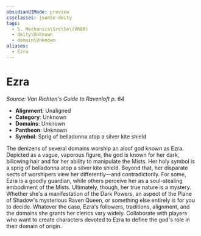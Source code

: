 ```yaml
---
obsidianUIMode: preview
cssclasses: json5e-deity
tags:
  - 5. Mechanics\Src\5e\(VRGR)
  - deity\Unknown
  - domain\Unknown
aliases:
  - Ezra
---
```

# Ezra
*Source: Van Richten's Guide to Ravenloft p. 64* 

- **Alignment**: Unaligned
- **Category**: Unknown
- **Domains**: Unknown
- **Pantheon**: Unknown
- **Symbol**: Sprig of belladonna atop a silver kite shield

The denizens of several domains worship an aloof god known as Ezra. Depicted as a vague, vaporous figure, the god is known for her dark, billowing hair and for her ability to manipulate the Mists. Her holy symbol is a sprig of belladonna atop a silver kite shield. Beyond that, her disparate sects of worshipers view her differently—and contradictorily. For some, Ezra is a goodly guardian, while others perceive her as a soul-stealing embodiment of the Mists. Ultimately, though, her true nature is a mystery. Whether she's a manifestation of the Dark Powers, an aspect of the Plane of Shadow's mysterious Raven Queen, or something else entirely is for you to decide. Whatever the case, Ezra's followers, traditions, alignment, and the domains she grants her clerics vary widely. Collaborate with players who want to create characters devoted to Ezra to define the god's role in their domain of origin.
